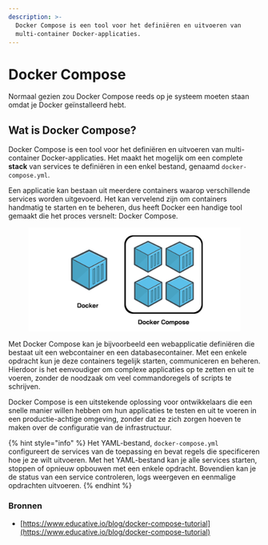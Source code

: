 ```yaml
---
description: >-
  Docker Compose is een tool voor het definiëren en uitvoeren van
  multi-container Docker-applicaties.
---
```


# Docker Compose

Normaal gezien zou Docker Compose reeds op je systeem moeten staan omdat je Docker geïnstalleerd hebt.

## Wat is Docker Compose?

Docker Compose is een tool voor het definiëren en uitvoeren van multi-container Docker-applicaties. Het maakt het mogelijk om een complete **stack** van services te definiëren in een enkel bestand, genaamd `docker-compose.yml`.

Een applicatie kan bestaan uit meerdere containers waarop verschillende services worden uitgevoerd. Het kan vervelend zijn om containers handmatig te starten en te beheren, dus heeft Docker een handige tool gemaakt die het proces versnelt: Docker Compose.

<figure><img src="../../images/docker/image (4) (2) (1).png" alt=""><figcaption></figcaption></figure>

Met Docker Compose kan je bijvoorbeeld een webapplicatie definiëren die bestaat uit een webcontainer en een databasecontainer. Met een enkele opdracht kun je deze containers tegelijk starten, communiceren en beheren. Hierdoor is het eenvoudiger om complexe applicaties op te zetten en uit te voeren, zonder de noodzaak om veel commandoregels of scripts te schrijven.

Docker Compose is een uitstekende oplossing voor ontwikkelaars die een snelle manier willen hebben om hun applicaties te testen en uit te voeren in een productie-achtige omgeving, zonder dat ze zich zorgen hoeven te maken over de configuratie van de infrastructuur.

{% hint style="info" %}
Het YAML-bestand, `docker-compose.yml` configureert de services van de toepassing en bevat regels die specificeren hoe je ze wilt uitvoeren. Met het YAML-bestand kan je alle services starten, stoppen of opnieuw opbouwen met een enkele opdracht. Bovendien kan je de status van een service controleren, logs weergeven en eenmalige opdrachten uitvoeren.
{% endhint %}

### Bronnen

* [https://www.educative.io/blog/docker-compose-tutorial](https://www.educative.io/blog/docker-compose-tutorial)
